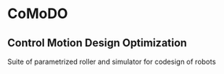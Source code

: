 # CoMoDO
## Control Motion Design Optimization 

Suite of parametrized roller and simulator for codesign of robots
